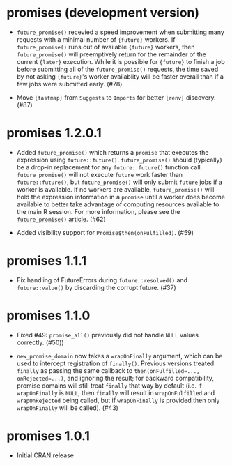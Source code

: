 promises (development version)
==============

* `future_promise()` recevied a speed improvement when submitting many requests with a minimal number of `{future}` workers. If `future_promise()` runs out of available `{future}` workers, then `future_promise()` will preemptively return for the remainder of the current `{later}` execution. While it is possible for `{future}` to finish a job before submitting all of the `future_promise()` requests, the time saved by not asking `{future}`'s worker availablity will be faster overall than if a few jobs were submitted early. (#78)

* Move `{fastmap}` from `Suggests` to `Imports` for better `{renv}` discovery. (#87)


promises 1.2.0.1
==============

* Added `future_promise()` which returns a `promise` that executes the expression using `future::future()`. `future_promise()` should (typically) be a drop-in replacement for any `future::future()` function call. `future_promise()` will not execute `future` work faster than `future::future()`, but `future_promise()` will only submit `future` jobs if a worker is available. If no workers are available, `future_promise()` will hold the expression information in a `promise` until a worker does become available to better take advantage of computing resources available to the main R session. For more information, please see the [`future_promise()` article](https://rstudio.github.io/promises/articles/future_promise.html). (#62)

* Added visibility support for `Promise$then(onFulfilled)`. (#59)

promises 1.1.1
==============

* Fix handling of FutureErrors during `future::resolved()` and `future::value()` by discarding the corrupt future. (#37)


promises 1.1.0
==============

* Fixed #49: `promise_all()` previously did not handle `NULL` values correctly. (#50))

* `new_promise_domain` now takes a `wrapOnFinally` argument, which can be used to intercept registration of `finally()`. Previous versions treated `finally` as passing the same callback to `then(onFulfilled=..., onRejected=...)`, and ignoring the result; for backward compatibility, promise domains will still treat `finally` that way by default (i.e. if `wrapOnFinally` is `NULL`, then `finally` will result in `wrapOnFulfilled` and `wrapOnRejected` being called, but if `wrapOnFinally` is provided then only `wrapOnFinally` will be called). (#43)


promises 1.0.1
==============

* Initial CRAN release

